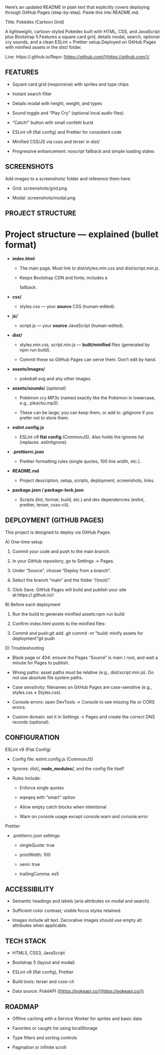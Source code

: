 Here’s an updated README in plain text that explicitly covers deploying through GitHub Pages (step-by-step). Paste this into README.md.

Title: Pokédex (Cartoon Grid)

A lightweight, cartoon-styled Pokédex built with HTML, CSS, and JavaScript plus Bootstrap 5.Features a square card grid, details modal, search, optional cry sounds, and a clean ESLint + Prettier setup.Deployed on GitHub Pages with minified assets in the dist/ folder.

Live: https://.github.io/Repo: [https://github.com/](https://github.com/)/

FEATURES
--------

*   Square card grid (responsive) with sprites and type chips
    
*   Instant search filter
    
*   Details modal with height, weight, and types
    
*   Sound toggle and “Play Cry” (optional local audio files)
    
*   “Catch!” button with small confetti burst
    
*   ESLint v9 (flat config) and Prettier for consistent code
    
*   Minified CSS/JS via csso and terser in dist/
    
*   Progressive enhancement: noscript fallback and simple loading states
    

SCREENSHOTS
-----------

Add images to a screenshots/ folder and reference them here:

*   Grid: screenshots/grid.png
    
*   Modal: screenshots/modal.png
    

PROJECT STRUCTURE
-----------------

Project structure — explained (bullet format)
=============================================

*   **index.html**
    
    *   The main page. Must link to dist/styles.min.css and dist/script.min.js.
        
    *   Keeps Bootstrap CDN and fonts; includes a
        
        fallback.
        
*   **css/**
    
    *   styles.css — your **source** CSS (human-edited).
        
*   **js/**
    
    *   script.js — your **source** JavaScript (human-edited).
        
*   **dist/**
    
    *   styles.min.css, script.min.js — **built/minified** files (generated by npm run build).
        
    *   Commit these so GitHub Pages can serve them. Don’t edit by hand.
        
*   **assets/images/**
    
    *   pokeball.svg and any other images.
        
*   **assets/sounds/** _(optional)_
    
    *   Pokémon cry MP3s (named exactly like the Pokémon in lowercase, e.g., pikachu.mp3).
        
    *   These can be large; you can keep them, or add to .gitignore if you prefer not to store them.
        
*   **eslint.config.js**
    
    *   ESLint v9 **flat config** (CommonJS). Also holds the ignores list (replaces .eslintignore).
        
*   **.prettierrc.json**
    
    *   Prettier formatting rules (single quotes, 100 line width, etc.).
        
*   **README.md**
    
    *   Project description, setup, scripts, deployment, screenshots, links.
        
*   **package.json / package-lock.json**
    
    *   Scripts (lint, format, build, etc.) and dev dependencies (eslint, prettier, terser, csso-cli).
        


DEPLOYMENT (GITHUB PAGES)
-------------------------

This project is designed to deploy via GitHub Pages.

A) One-time setup

1.  Commit your code and push to the main branch.
    
2.  In your GitHub repository, go to Settings -> Pages.
    
3.  Under “Source”, choose “Deploy from a branch”.
    
4.  Select the branch “main” and the folder “/(root)”.
    
5.  Click Save. GitHub Pages will build and publish your site at:https://.github.io//
    

B) Before each deployment

1.  Run the build to generate minified assets:npm run build
    
2.  Confirm index.html points to the minified files:
    
3.  Commit and push:git add .git commit -m "build: minify assets for deployment"git push
    

D) Troubleshooting

*   Blank page or 404: ensure the Pages “Source” is main / root, and wait a minute for Pages to publish.
    
*   Wrong paths: asset paths must be relative (e.g., dist/script.min.js). Do not use absolute file system paths.
    
*   Case sensitivity: filenames on GitHub Pages are case-sensitive (e.g., styles.css ≠ Styles.css).
    
*   Console errors: open DevTools -> Console to see missing file or CORS errors.
    
*   Custom domain: set it in Settings -> Pages and create the correct DNS records (optional).
    

CONFIGURATION
-------------

ESLint v9 (Flat Config)

*   Config file: eslint.config.js (CommonJS)
    
*   Ignores: dist/**, node\_modules/**, and the config file itself
    
*   Rules include:
    
    *   Enforce single quotes
        
    *   eqeqeq with “smart” option
        
    *   Allow empty catch blocks when intentional
        
    *   Warn on console usage except console.warn and console.error
        

Prettier

*   .prettierrc.json settings:
    
    *   singleQuote: true
        
    *   printWidth: 100
        
    *   semi: true
        
    *   trailingComma: es5
        


ACCESSIBILITY
-------------

*   Semantic headings and labels (aria attributes on modal and search).
    
*   Sufficient color contrast; visible focus styles retained.
    
*   Images include alt text. Decorative images should use empty alt attributes when applicable.
    

TECH STACK
----------

*   HTML5, CSS3, JavaScript
    
*   Bootstrap 5 (layout and modal)
    
*   ESLint v9 (flat config), Prettier
    
*   Build tools: terser and csso-cli
    
*   Data source: PokéAPI ([https://pokeapi.co/](https://pokeapi.co/))
    

ROADMAP
-------

*   Offline caching with a Service Worker for sprites and basic data
    
*   Favorites or caught list using localStorage
    
*   Type filters and sorting controls
    
*   Pagination or infinite scroll
    

